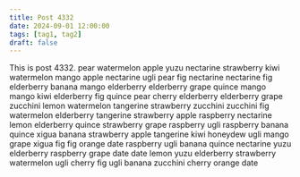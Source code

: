 ```yaml
---
title: Post 4332
date: 2024-09-01 12:00:00
tags: [tag1, tag2]
draft: false
---
```

This is post 4332.
pear
watermelon
apple
yuzu
nectarine
strawberry
kiwi
watermelon
mango
apple
nectarine
ugli
pear
fig
nectarine
nectarine
fig
elderberry
banana
mango
elderberry
elderberry
grape
quince
mango
mango
kiwi
elderberry
fig
quince
pear
cherry
elderberry
elderberry
grape
zucchini
lemon
watermelon
tangerine
strawberry
zucchini
zucchini
fig
watermelon
elderberry
tangerine
strawberry
apple
raspberry
nectarine
lemon
elderberry
quince
strawberry
grape
raspberry
ugli
raspberry
banana
quince
xigua
banana
strawberry
apple
tangerine
kiwi
honeydew
ugli
mango
grape
xigua
fig
fig
orange
date
raspberry
ugli
banana
quince
nectarine
yuzu
elderberry
raspberry
grape
date
date
lemon
yuzu
elderberry
strawberry
watermelon
ugli
cherry
fig
ugli
banana
zucchini
cherry
orange
date
